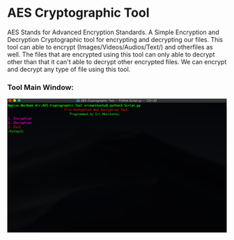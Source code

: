 # AES Cryptographic Tool

AES Stands for Advanced Encryption Standards. 
A Simple Encryption and Decryption Cryptographic tool for encrypting and decrypting our files.
This tool can able to encrypt (Images/Videos/Audios/Text/) and otherfiles as well.
The files that are encrypted using this tool can only able to decrypt other than that it can't able to decrypt other encrypted files.
We can encrypt and decrypt any type of file using this tool.

### Tool Main Window:

![](Mainwindow.png)


